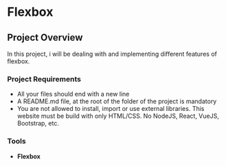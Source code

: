 # Flexbox

## Project Overview

In this  project, i will be dealing with and implementing different features of flexbox.

### Project Requirements
- All your files should end with a new line
- A README.md file, at the root of the folder of the project is mandatory
- You are not allowed to install, import or use external libraries. This website must be build with only HTML/CSS. No NodeJS, React, VueJS, Bootstrap, etc.


### Tools
- **Flexbox**
